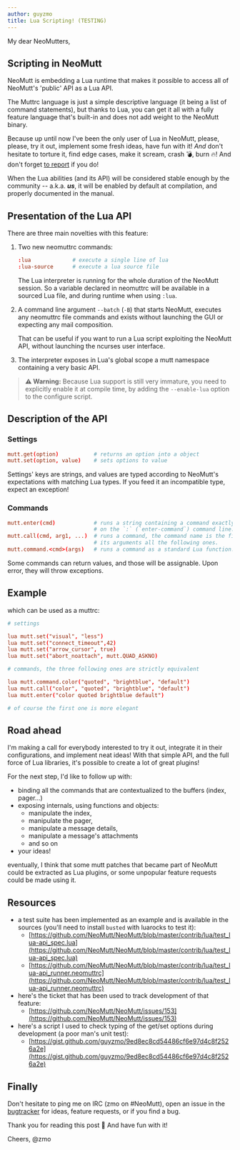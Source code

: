 ```yaml
---
author: guyzmo
title: Lua Scripting! (TESTING)
---
```


My dear NeoMutters,

## Scripting in NeoMutt

NeoMutt is embedding a Lua runtime that makes it possible to access all of
NeoMutt's 'public' API as a Lua API.

The Muttrc language is just a simple descriptive language (it being a list of
command statements), but thanks to Lua, you can get it all with a fully feature
language that's built-in and does not add weight to the NeoMutt binary.

Because up until now I've been the only user of Lua in NeoMutt, please, please,
try it out, implement some fresh ideas, have fun with it! *And* don't hesitate
to torture it, find edge cases, make it scream, crash &#x1F4A3;, burn &#x1F525;!
And don't forget [to report](https://github.com/neomutt/neomutt/issues/new) if
you do!

When the Lua abilities (and its API) will be considered stable enough by the
community -- a.k.a. ***us***, it will be enabled by default at compilation,
and properly documented in the manual.

## Presentation of the Lua API

There are three main novelties with this feature:

1. Two new neomuttrc commands:

   ```conf
   :lua             # execute a single line of lua
   :lua-source      # execute a lua source file
   ```

   The Lua interpreter is running for the whole duration of the NeoMutt
   session. So a variable declared in neomuttrc will be available in a sourced
   Lua file, and during runtime when using `:lua`.

2. A command line argument `--batch` (`-B`) that starts NeoMutt, executes any
   neomuttrc file commands and exists without launching the GUI or expecting
   any mail composition.

   That can be useful if you want to run a Lua script exploiting the NeoMutt
   API, without launching the ncurses user interface.

3. The interpreter exposes in Lua's global scope a mutt namespace containing
   a very basic API.

> **&#x26A0; Warning:** Because Lua support is still very immature, you need to
> explicitly enable it at compile time, by adding the `--enable-lua` option to
> the configure script.

## Description of the API

### Settings

```conf
mutt.get(option)           # returns an option into a object
mutt.set(option, value)    # sets options to value
```

Settings' keys are strings, and values are typed according to NeoMutt's
expectations with matching Lua types. If you feed it an incompatible type,
expect an exception!

### Commands

```conf
mutt.enter(cmd)            # runs a string containing a command exactly as you'd write it
                           # on the `:` (`enter-command`) command line.
mutt.call(cmd, arg1, ...)  # runs a command, the command name is the first argument,
                           # its arguments all the following ones.
mutt.command.<cmd>(args)   # runs a command as a standard Lua function.
```

Some commands can return values, and those will be assignable. Upon error,
they will throw exceptions.

## Example

which can be used as a muttrc:

```conf
# settings

lua mutt.set("visual", "less")
lua mutt.set("connect_timeout",42)
lua mutt.set("arrow_cursor", true)
lua mutt.set("abort_noattach", mutt.QUAD_ASKNO)

# commands, the three following ones are strictly equivalent

lua mutt.command.color("quoted", "brightblue", "default")
lua mutt.call("color", "quoted", "brightblue", "default")
lua mutt.enter("color quoted brightblue default")

# of course the first one is more elegant
```

## Road ahead

I'm making a call for everybody interested to try it out, integrate it in their
configurations, and implement neat ideas! With that simple API, and the full
force of Lua libraries, it's possible to create a lot of great plugins!

For the next step, I'd like to follow up with:

* binding all the commands that are contextualized to the buffers (index, pager...)
* exposing internals, using functions and objects:
  - manipulate the index,
  - manipulate the pager,
  - manipulate a message details,
  - manipulate a message's attachments
  - and so on
* your ideas!

eventually, I think that some mutt patches that became part of NeoMutt could be
extracted as Lua plugins, or some unpopular feature requests could be made
using it.

## Resources

* a test suite has been implemented as an example and is available in the
  sources (you'll need to install `busted` with luarocks to test it):
  - [https://github.com/NeoMutt/NeoMutt/blob/master/contrib/lua/test_lua-api_spec.lua](https://github.com/NeoMutt/NeoMutt/blob/master/contrib/lua/test_lua-api_spec.lua)
  - [https://github.com/NeoMutt/NeoMutt/blob/master/contrib/lua/test_lua-api_runner.neomuttrc](https://github.com/NeoMutt/NeoMutt/blob/master/contrib/lua/test_lua-api_runner.neomuttrc)
* here's the ticket that has been used to track development of that feature:
  - [https://github.com/NeoMutt/NeoMutt/issues/153](https://github.com/NeoMutt/NeoMutt/issues/153)
* here's a script I used to check typing of the get/set options during
  development (a poor man's unit test):
  - [https://gist.github.com/guyzmo/9ed8ec8cd54486cf6e97d4c8f2526a2e](https://gist.github.com/guyzmo/9ed8ec8cd54486cf6e97d4c8f2526a2e)

## Finally

Don't hesitate to ping me on IRC (zmo on #NeoMutt), open an issue in the
[bugtracker](https://github.com/neomutt/neomutt/issues) for ideas, feature
requests, or if you find a bug.

Thank you for reading this post &#x1F64C; And have fun with it!

Cheers, @zmo


